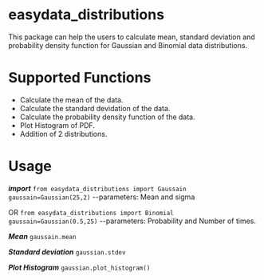 # easydata_distributions
This package can help the users to calculate mean, standard deviation and probability density function for Gaussian and Binomial data distributions.

# Supported Functions
* Calculate the mean of the data.
* Calculate the standard devidation of the data.
* Calculate the probability density function of the data.
* Plot Histogram of PDF.
* Addition of 2 distributions.

# Usage
***import***
`from easydata_distributions import Gaussain` 
`gaussain=Gaussian(25,2)` --parameters: Mean and sigma

OR 
`from easydata_distributions import Binomial`
`gaussain=Gaussian(0.5,25)` --parameters: Probability and Number of times.

***Mean***
`gaussain.mean`

***Standard deviation***
`gaussian.stdev`

***Plot Histogram***
`gaussian.plot_histogram()`
